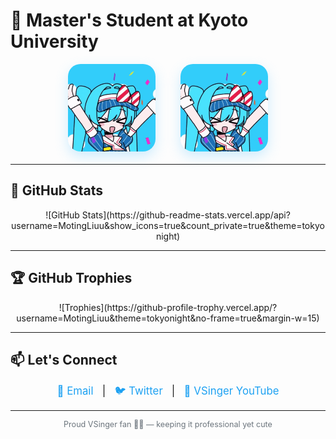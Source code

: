 # 🌱 Master's Student at Kyoto University

<div align="center" style="display: flex; justify-content: center; gap: 40px; margin-bottom: 20px;">
  <img src="imgs/miku.gif1.gif" alt="Miku Left" width="140" style="border-radius: 20px; box-shadow: 0 8px 20px rgba(100, 200, 255, 0.3);">
  <img src="imgs/miku.gif1.gif" alt="Miku Right" width="140" style="border-radius: 20px; box-shadow: 0 8px 20px rgba(100, 200, 255, 0.3);">
</div>

---

## 🌟 GitHub Stats

<div align="center" style="max-width: 600px; margin: 0 auto;">
  ![GitHub Stats](https://github-readme-stats.vercel.app/api?username=MotingLiuu&show_icons=true&count_private=true&theme=tokyonight)
</div>

---

## 🏆 GitHub Trophies

<div align="center" style="max-width: 600px; margin: 0 auto;">
  ![Trophies](https://github-profile-trophy.vercel.app/?username=MotingLiuu&theme=tokyonight&no-frame=true&margin-w=15)
</div>

---

## 📫 Let's Connect

<div align="center" style="font-size: 1.2em;">
  <a href="mailto:moting.liuu@gmail.com" style="text-decoration: none; color: #1da1f2;">
    📧 Email
  </a> &nbsp;&nbsp;|&nbsp;&nbsp;
  <a href="https://twitter.com/MotingLiuu" target="_blank" rel="noopener" style="text-decoration: none; color: #1da1f2;">
    🐦 Twitter
  </a> &nbsp;&nbsp;|&nbsp;&nbsp;
  <a href="https://www.youtube.com/results?search_query=Vsinger+Official" target="_blank" rel="noopener" style="text-decoration: none; color: #1da1f2;">
    🎵 VSinger YouTube
  </a>
</div>

---

<p align="center" style="font-size: 0.9em; color: #6c757d;">
  Proud VSinger fan 🎤✨ — keeping it professional yet cute
</p>
